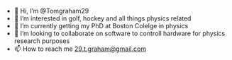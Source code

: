 - 👋 Hi, I’m @Tomgraham29
- 👀 I’m interested in golf, hockey and all things physics related
- 🌱 I’m currently getting my PhD at Boston Colelge in physics 
- 💞️ I’m looking to collaborate on software to controll hardware for physics research purposes 
- 📫 How to reach me 29.t.graham@gmail.com

<!---
Tomgraham29/Tomgraham29 is a ✨ special ✨ repository because its `README.md` (this file) appears on your GitHub profile.
You can click the Preview link to take a look at your changes.
--->
